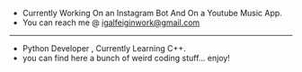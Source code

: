 - Currently Working On an Instagram Bot And On a Youtube Music App.
- You can reach me @ igalfeiginwork@gmail.com
----------------------------------------------
- Python Developer , Currently Learning C++.
- you can find here a bunch of weird coding stuff... enjoy!
